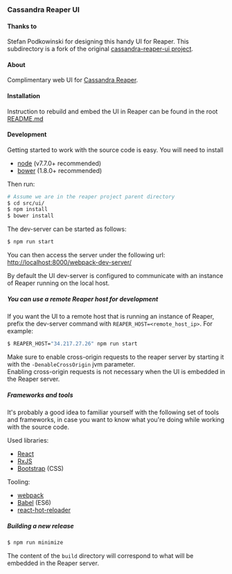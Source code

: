 ### Cassandra Reaper UI

#### Thanks to

Stefan Podkowinski for designing this handy UI for Reaper.
This subdirectory is a fork of the original [cassandra-reaper-ui project](https://github.com/spodkowinski/cassandra-reaper-ui).

#### About

Complimentary web UI for [Cassandra Reaper](https://github.com/thelastpickle/cassandra-reaper).

#### Installation

Instruction to rebuild and embed the UI in Reaper can be found in the root [README.md](https://github.com/thelastpickle/cassandra-reaper/README.md)

#### Development

Getting started to work with the source code is easy. You will need to install

* [node](https://nodejs.org/) (v7.7.0+ recommended)
* [bower](http://bower.io/) (1.8.0+ recommended)

Then run:

```bash
# Assume we are in the reaper project parent directory
$ cd src/ui/
$ npm install
$ bower install
```

The dev-server can be started as follows:

```bash
$ npm run start
```

You can then access the server under the following url: [http://localhost:8000/webpack-dev-server/](http://localhost:8000/webpack-dev-server/)

By default the UI dev-server is configured to communicate with an instance of Reaper running on the local host.

##### You can use a remote Reaper host for development

If you want the UI to a remote host that is running an instance of Reaper, prefix the dev-server command with `REAPER_HOST=<remote_host_ip>`. For example:

```bash
$ REAPER_HOST="34.217.27.26" npm run start
```


Make sure to enable cross-origin requests to the reaper server by starting it with the `-DenableCrossOrigin` jvm parameter.  
Enabling cross-origin requests is not necessary when the UI is embedded in the Reaper server.  

##### Frameworks and tools

It's probably a good idea to familiar yourself with the following set of tools and frameworks, in case you want to know what you're doing while working with the source code.

Used libraries:
* [React](https://facebook.github.io/react/)
* [RxJS](https://github.com/Reactive-Extensions/RxJS)
* [Bootstrap](http://getbootstrap.com/) (CSS)

Tooling:
* [webpack](http://webpack.github.io/)
* [Babel](http://babeljs.io/) (ES6)
* [react-hot-reloader](gaearon.github.io/react-hot-loader/)

##### Building a new release

```bash
$ npm run minimize
```

The content of the `build` directory will correspond to what will be embedded in the Reaper server.
